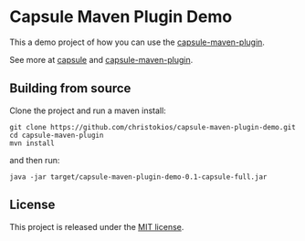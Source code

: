 Capsule Maven Plugin Demo
=========================

This a demo project of how you can use the [capsule-maven-plugin](https://github.com/christokios/capsule-maven-plugin).

See more at [capsule](https://github.com/puniverse/capsule) and [capsule-maven-plugin](https://github.com/christokios/capsule-maven-plugin).

## Building from source
Clone the project and run a maven install:

```
git clone https://github.com/christokios/capsule-maven-plugin-demo.git
cd capsule-maven-plugin
mvn install
```

and then run:

```
java -jar target/capsule-maven-plugin-demo-0.1-capsule-full.jar
```

## License

This project is released under the [MIT license](http://opensource.org/licenses/MIT).